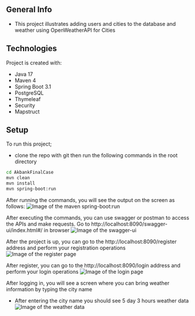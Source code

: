 ## General Info
- This project illustrates adding users and cities to the database and weather using OpenWeatherAPI for Cities 

## Technologies
Project is created with:
- Java 17
- Maven 4
- Spring Boot 3.1
- PostgreSQL
- Thymeleaf
- Security
- Mapstruct

## Setup
To run this project;
- clone the repo with git then run the following commands in the root directory

```sh
cd AkbankFinalCase
mvn clean
mvn install
mvn spring-boot:run
```

After running the commands, you will see the output on the screen as follows:
![Image of the maven spring-boot:run](https://i.imgur.com/SU3xOe1.png)

After executing the commands, you can use swagger or postman to access the APIs and make requests. Go to http://localhost:8090/swagger-ui/index.html#/ in browser
![Image of the swagger-ui](https://i.imgur.com/p86BDFI.png)

After the project is up, you can go to the http://localhost:8090/register address and perform your registration operations
![Image of the register page](https://i.imgur.com/8ZKHK0j.png)

After register, you can go to the http://localhost:8090/login address and perform your login operations
![Image of the login page](https://i.imgur.com/airgCIv.png)

After logging in, you will see a screen where you can bring weather information by typing the city name
- After entering the city name you should see 5 day 3 hours weather data
  ![Image of the weather data](https://i.imgur.com/TVgQL1N.png)



